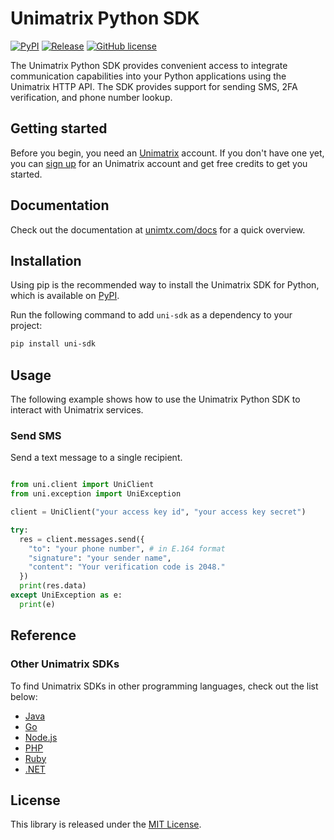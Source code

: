 # Unimatrix Python SDK

[![PyPI](https://img.shields.io/pypi/v/uni-sdk.svg)](https://pypi.python.org/pypi/uni-sdk) [![Release](https://img.shields.io/github/release/unimtx/uni-python-sdk.svg)](https://github.com/unimtx/uni-python-sdk/releases/latest) [![GitHub license](https://img.shields.io/badge/license-MIT-brightgreen.svg)](https://github.com/unimtx/uni-python-sdk/blob/main/LICENSE)

The Unimatrix Python SDK provides convenient access to integrate communication capabilities into your Python applications using the Unimatrix HTTP API. The SDK provides support for sending SMS, 2FA verification, and phone number lookup.

## Getting started

Before you begin, you need an [Unimatrix](https://www.unimtx.com/) account. If you don't have one yet, you can [sign up](https://www.unimtx.com/signup?s=python.sdk.gh) for an Unimatrix account and get free credits to get you started.

## Documentation

Check out the documentation at [unimtx.com/docs](https://www.unimtx.com/docs) for a quick overview.

## Installation

Using pip is the recommended way to install the Unimatrix SDK for Python, which is available on [PyPI](https://pypi.org/project/uni-sdk/).

Run the following command to add `uni-sdk` as a dependency to your project:

```bash
pip install uni-sdk
```

## Usage

The following example shows how to use the Unimatrix Python SDK to interact with Unimatrix services.

### Send SMS

Send a text message to a single recipient.

```py

from uni.client import UniClient
from uni.exception import UniException

client = UniClient("your access key id", "your access key secret")

try:
  res = client.messages.send({
    "to": "your phone number", # in E.164 format
    "signature": "your sender name",
    "content": "Your verification code is 2048."
  })
  print(res.data)
except UniException as e:
  print(e)

```

## Reference

### Other Unimatrix SDKs

To find Unimatrix SDKs in other programming languages, check out the list below:

- [Java](https://github.com/unimtx/uni-java-sdk)
- [Go](https://github.com/unimtx/uni-go-sdk)
- [Node.js](https://github.com/unimtx/uni-node-sdk)
- [PHP](https://github.com/unimtx/uni-php-sdk)
- [Ruby](https://github.com/unimtx/uni-ruby-sdk)
- [.NET](https://github.com/unimtx/uni-dotnet-sdk)

## License

This library is released under the [MIT License](https://github.com/unimtx/uni-python-sdk/blob/main/LICENSE).
